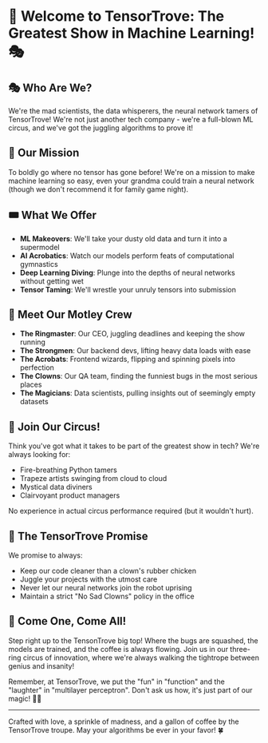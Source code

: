 # 🎪 Welcome to TensorTrove: The Greatest Show in Machine Learning! 🎭

## 🎭 Who Are We?

We're the mad scientists, the data whisperers, the neural network tamers of TensorTrove! We're not just another tech company - we're a full-blown ML circus, and we've got the juggling algorithms to prove it!

## 🚀 Our Mission

To boldly go where no tensor has gone before! We're on a mission to make machine learning so easy, even your grandma could train a neural network (though we don't recommend it for family game night).

## 🎟️ What We Offer

- **ML Makeovers**: We'll take your dusty old data and turn it into a supermodel
- **AI Acrobatics**: Watch our models perform feats of computational gymnastics
- **Deep Learning Diving**: Plunge into the depths of neural networks without getting wet
- **Tensor Taming**: We'll wrestle your unruly tensors into submission

## 🤹 Meet Our Motley Crew

- **The Ringmaster**: Our CEO, juggling deadlines and keeping the show running
- **The Strongmen**: Our backend devs, lifting heavy data loads with ease
- **The Acrobats**: Frontend wizards, flipping and spinning pixels into perfection
- **The Clowns**: Our QA team, finding the funniest bugs in the most serious places
- **The Magicians**: Data scientists, pulling insights out of seemingly empty datasets

## 🎪 Join Our Circus!

Think you've got what it takes to be part of the greatest show in tech? We're always looking for:

- Fire-breathing Python tamers
- Trapeze artists swinging from cloud to cloud
- Mystical data diviners
- Clairvoyant product managers

No experience in actual circus performance required (but it wouldn't hurt).

## 🎉 The TensorTrove Promise

We promise to always:
- Keep our code cleaner than a clown's rubber chicken
- Juggle your projects with the utmost care
- Never let our neural networks join the robot uprising
- Maintain a strict "No Sad Clowns" policy in the office

## 🎈 Come One, Come All!

Step right up to the TensonTrove big top! Where the bugs are squashed, the models are trained, and the coffee is always flowing. Join us in our three-ring circus of innovation, where we're always walking the tightrope between genius and insanity!

Remember, at TensorTrove, we put the "fun" in "function" and the "laughter" in "multilayer perceptron". Don't ask us how, it's just part of our magic! 🎩✨

---

Crafted with love, a sprinkle of madness, and a gallon of coffee by the TensorTrove troupe. May your algorithms be ever in your favor! 🍀
